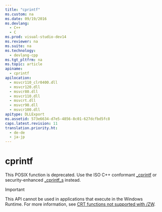 ```yaml
---
title: "cprintf"
ms.custom: na
ms.date: 09/19/2016
ms.devlang: 
  - C++
  - C
ms.prod: visual-studio-dev14
ms.reviewer: na
ms.suite: na
ms.technology: 
  - devlang-cpp
ms.tgt_pltfrm: na
ms.topic: article
apiname: 
  - cprintf
apilocation: 
  - msvcr110_clr0400.dll
  - msvcr120.dll
  - msvcr80.dll
  - msvcr110.dll
  - msvcrt.dll
  - msvcr90.dll
  - msvcr100.dll
apitype: DLLExport
ms.assetid: 573e6634-d7e5-4856-8c01-627dcfbd5fc8
caps.latest.revision: 11
translation.priority.ht: 
  - de-de
  - ja-jp
---
```

# cprintf
This POSIX function is deprecated. Use the ISO C++ conformant [_cprintf](../vs140/_cprintf--_cprintf_l--_cwprintf--_cwprintf_l.md) or security-enhanced [_cprintf_s](../vs140/_cprintf_s--_cprintf_s_l--_cwprintf_s--_cwprintf_s_l.md) instead.  
  
> [!IMPORTANT]
>  This API cannot be used in applications that execute in the Windows Runtime. For more information, see [CRT functions not supported with /ZW](http://msdn.microsoft.com/library/windows/apps/jj606124.aspx).